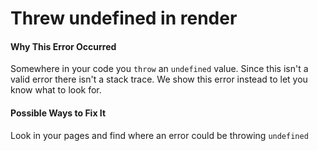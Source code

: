 # Threw undefined in render

#### Why This Error Occurred

Somewhere in your code you `throw` an `undefined` value. Since this isn't a valid error there isn't a stack trace. We show this error instead to let you know what to look for.

#### Possible Ways to Fix It

Look in your pages and find where an error could be throwing `undefined`
